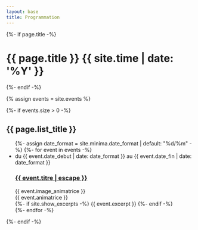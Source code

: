 ```yaml
---
layout: base
title: Programmation
---
```


<div class="home">
  {%- if page.title -%}
    <h1 class="page-heading">{{ page.title }} {{ site.time | date: '%Y' }}</h1>
  {%- endif -%}

  {% assign events = site.events %}

  {%- if events.size > 0 -%}
    <h2 class="event-list-heading">{{ page.list_title }}</h2>
    <ul class="event-list">
      {%- assign date_format = site.minima.date_format | default: "%d/%m" -%}
      {%- for event in events -%}
      <li>
        <span class="event-meta">du {{ event.date_debut | date: date_format }} au {{ event.date_fin | date: date_format }}</span>
        <h3>
          <a class="event-link" href="{{ event.url | relative_url }}">
            {{ event.titre | escape }}
          </a>
        </h3>
        {{ event.image_animatrice }} <br>
        {{ event.animatrice }} <br>
        {%- if site.show_excerpts -%}
          {{ event.excerpt }}
        {%- endif -%}
      </li>
      {%- endfor -%}
    </ul>

  {%- endif -%}

</div>